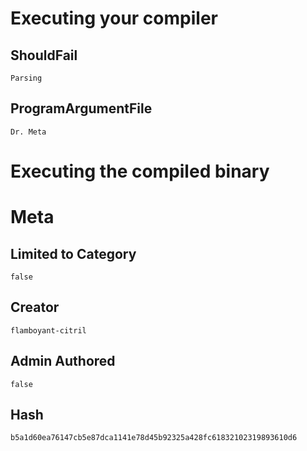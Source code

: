 # Executing your compiler

## ShouldFail

```
Parsing
```

## ProgramArgumentFile

```
Dr. Meta

```

# Executing the compiled binary

# Meta

## Limited to Category

```
false
```

## Creator

```
flamboyant-citril
```

## Admin Authored

```
false
```

## Hash

```
b5a1d60ea76147cb5e87dca1141e78d45b92325a428fc61832102319893610d6
```
